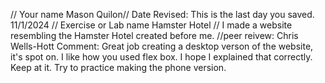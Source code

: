// Your name Mason Quilon// Date Revised: This is the last day you saved. 11/1/2024 // Exercise or Lab name Hamster Hotel // I made a website resembling the Hamster Hotel created before me.
//peer reivew: Chris Wells-Hott Comment: Great job creating a desktop verson of the website, it's spot on. I like how you used flex box. I hope I explained that correctly. Keep at it. Try to practice making the phone version.
